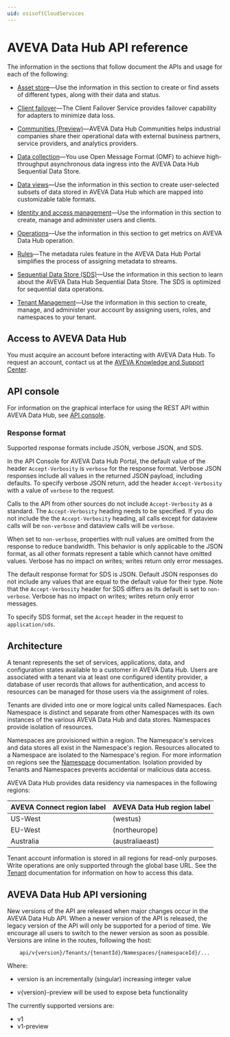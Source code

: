 ```yaml
---
uid: osisoftCloudServices
---
```


# AVEVA Data Hub API reference

The information in the sections that follow document the APIs and usage for each of the following:

* [Asset store](xref:Assets)—Use the information in this section to create or find assets of different types, along with their data and status.

* [Client failover](xref:FailoverOverview)—The Client Failover Service provides failover capability for adapters to minimize data loss.

* [Communities (Preview)](xref:communityOverview)—AVEVA Data Hub Communities helps industrial companies share their operational data with external business partners, service providers, and analytics providers. 

* [Data collection](xref:dataIngress)—You use Open Message Format (OMF) to achieve high-throughput asynchronous data ingress into the AVEVA Data Hub Sequential Data Store.

* [Data views](xref:DataViewsOverview)—Use the information in this section to create user-selected subsets of data stored in AVEVA Data Hub which are mapped into customizable table formats.

* [Identity and access management](xref:identityandaccessmanagement)—Use the information in this section to create, manage and administer users and clients.

* [Operations](xref:operationsOverview)—Use the information in this section to get metrics on AVEVA Data Hub operation. 

* [Rules](xref:rules-lp)—The metadata rules feature in the AVEVA Data Hub Portal simplifies the process of assigning metadata to streams.

* [Sequential Data Store (SDS)](xref:sds)—Use the information in this section to learn about the AVEVA Data Hub Sequential Data Store. The SDS is optimized for sequential data operations.

* [Tenant Management](xref:AccountManagementOverview)—Use the information in this section to create, manage, and administer your account by assigning users, roles, and namespaces to your tenant.

## Access to AVEVA Data Hub

You must acquire an account before interacting with AVEVA Data Hub. To request an account, contact us at the [AVEVA Knowledge and Support Center](https://softwaresupport.aveva.com/).

## API console

For information on the graphical interface for using the REST API within AVEVA Data Hub, see [API console](xref:apiConsole).

### Response format

Supported response formats include JSON, verbose JSON, and SDS.

In the API Console for AVEVA Data Hub Portal, the default value of the header `Accept-Verbosity` is `verbose` for the response format. Verbose JSON responses include all values in the returned JSON payload, including defaults. To specify verbose JSON return, add the header `Accept-Verbosity` with a value of `verbose` to the request. 

Calls to the API from other sources do not include `Accept-Verbosity` as a standard. The `Accept-Verbosity` heading needs to be specified.  If you do not include the the `Accept-Verbosity` heading, all calls except for dataview calls will be `non-verbose` and dataview calls will be `verbose`.

When set to `non-verbose`, properties with null values are omitted from the response to reduce bandwidth. This behavior is only applicable to the JSON format, as all other formats represent a table which cannot have omitted values. Verbose has no impact on writes; writes return only error messages.

The default response format for SDS is JSON. Default JSON responses do not include any values that are equal to the default value for their type. Note that the `Accept-Verbosity` header for SDS differs as its default is set to `non-verbose`. Verbose has no impact on writes; writes return only error messages.

To specify SDS format, set the `Accept` header in the request to `application/sds`.

## Architecture

A tenant represents the set of services, applications, data, and configuration states available to a customer in AVEVA Data Hub. Users are associated with a tenant via at least one configured identity provider, a database of user records that allows for authentication, and access to resources can be managed for those users via the assignment of roles. 

Tenants are divided into one or more logical units called Namespaces. Each Namespace is distinct and separate from other Namespaces with its own instances of the various AVEVA Data Hub and data stores. Namespaces provide isolation of resources. 

Namespaces are provisioned within a region. The Namespace's services and data stores all exist in the Namespace's region. Resources allocated to a Namespace are isolated to the Namespace's region. For more information on regions see the [Namespace](xref:AccountNamespace_1) documentation.  Isolation provided by Tenants and Namespaces prevents accidental or malicious data access. 

AVEVA Data Hub provides data residency via namespaces in the following regions:

| AVEVA Connect region label | AVEVA Data Hub region label | 
| ------------- | ------------- |
| US-West | (westus) |
| EU-West | (northeurope) | 
| Australia | (australiaeast) |

Tenant account information is stored in all regions for read-only purposes. Write operations are only supported through the global base URL. See the [Tenant](xref:tenant-tenants) documentation for information on how to access this data.

## AVEVA Data Hub API versioning

New versions of the API are released when major changes occur in the AVEVA Data Hub API. When a newer version of the API is released, 
the legacy version of the API will only be supported for a period of time. We encourage all users to switch to the 
newer version as soon as possible. Versions are inline in the routes, following the host:
```text
    api/v{version}/Tenants/{tenantId}/Namespaces/{namespaceId}/...  
```
Where:  
* version is an incrementally (singular) increasing integer value 

* v{version}-preview will be used to expose beta functionality

The currently supported versions are:
* v1
* v1-preview
